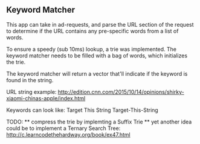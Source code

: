 ## Keyword Matcher

This app can take in ad-requests, and parse the URL section of the request to 
determine if the URL contains any pre-specific words from a list of words.

To ensure a speedy (sub 10ms) lookup, a trie was implemented.
The keyword matcher needs to be filled with a bag of words, which initializes the trie.

The keyword matcher will return a vector that'll indicate if the keyword is found in the string.

URL string example:
http://edition.cnn.com/2015/10/14/opinions/shirky-xiaomi-chinas-apple/index.html

Keywords can look like:
Target
This
String
Target-This-String

TODO:
** compress the trie by implemting a Suffix Trie
** yet another idea could be to implement a Ternary Search Tree: http://c.learncodethehardway.org/book/ex47.html